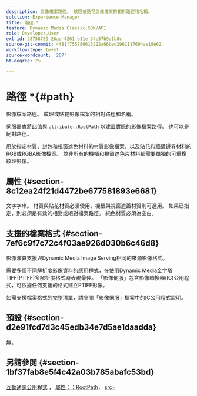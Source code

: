 ```yaml
---
description: 影像檔案路徑。 紋理或貼花影像檔案的相對路徑和名稱。
solution: Experience Manager
title: 路徑 *
feature: Dynamic Media Classic,SDK/API
role: Developer,User
exl-id: 28758709-26ae-4261-b11e-34e37b9d1b8c
source-git-commit: 4f81f755789613222a66bed2961117604ae19e62
workflow-type: tm+mt
source-wordcount: '207'
ht-degree: 2%

---
```


# 路徑 *{#path}

影像檔案路徑。 紋理或貼花影像檔案的相對路徑和名稱。

伺服器會將此值與 `attribute::RootPath` 以建置實際的影像檔案路徑。 也可以是絕對路徑。

用於指定材質、封包和視窗遮色材料的材質影像檔案，以及貼花和牆壁邊界材料的RGB或RGBA影像檔案。 並非所有的機櫃和視窗遮色片材料都需要單獨的可重複紋理影像。

## 屬性 {#section-8c12ea24f21d4472be677581893e6681}

文字字串。 材質與貼花材質必須使用，機櫃與視窗遮蓋材質則可選用。 如果已指定，則必須是有效的相對或絕對檔案路徑。 純色材質必須為空白。

## 支援的檔案格式 {#section-7ef6c9f7c72c4f03ae926d030b6c46d8}

影像演算支援與Dynamic Media Image Serving相同的來源影像格式。

需要多個不同解析度影像資料的應用程式，在使用Dynamic Media金字塔TIFF(PTIFF)多解析度格式時表現最佳。 「影像伺服」包含影像轉換器(IC)公用程式，可依據任何支援的格式建立PTIFF影像。

如需支援檔案格式的完整清單，請參閱「影像伺服」檔案中的IC公用程式說明。

## 預設 {#section-d2e91fcd7d3c45edb34e7d5ae1daadda}

無。

## 另請參閱 {#section-1bf37fab8e5f4c42a03b785abafc53bd}

[互動通訊公用程式](/help/aem-is-ir-api/is-api/is-utils/utilities/r-ic.md) ， [屬性：：RootPath](/help/aem-is-ir-api/ir-api/material-cat/image-rendering-api-ref/c-ir-material-catalog/c-ir-attributes-reference/r-ir-rootpath.md)， [src=](/help/aem-is-ir-api/ir-api/http-protocol/image-rendering-api-ref/c-ir-http-protocol-ref/c-ir-http-protocol-command-reference/r-ir-src.md)
